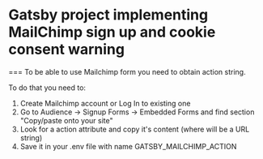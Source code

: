 # Gatsby project implementing MailChimp sign up and cookie consent warning
===
To be able to use Mailchimp form you need to obtain action string.

To do that you need to:

1. Create Mailchimp account or Log In to existing one
2. Go to Audience -> Signup Forms -> Embedded Forms and find section 
"Copy/paste onto your site"
3. Look for a action attribute and copy it's content (where will be a URL string)
4. Save it in your .env file with name GATSBY_MAILCHIMP_ACTION